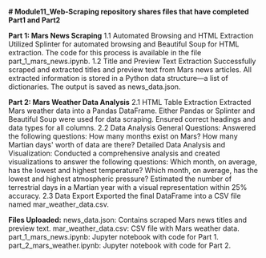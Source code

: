 **# Module11_Web-Scraping repository shares files that have completed Part1 and Part2**

**Part 1: Mars News Scraping**
1.1 Automated Browsing and HTML Extraction
Utilized Splinter for automated browsing and Beautiful Soup for HTML extraction.
The code for this process is available in the file part_1_mars_news.ipynb.
1.2 Title and Preview Text Extraction
Successfully scraped and extracted titles and preview text from Mars news articles.
All extracted information is stored in a Python data structure—a list of dictionaries.
The output is saved as news_data.json.

**Part 2: Mars Weather Data Analysis**
2.1 HTML Table Extraction
Extracted Mars weather data into a Pandas DataFrame.
Either Pandas or Splinter and Beautiful Soup were used for data scraping.
Ensured correct headings and data types for all columns.
2.2 Data Analysis
General Questions:
Answered the following questions:
How many months exist on Mars?
How many Martian days' worth of data are there?
Detailed Data Analysis and Visualization:
Conducted a comprehensive analysis and created visualizations to answer the following questions:
Which month, on average, has the lowest and highest temperature?
Which month, on average, has the lowest and highest atmospheric pressure?
Estimated the number of terrestrial days in a Martian year with a visual representation within 25% accuracy.
2.3 Data Export
Exported the final DataFrame into a CSV file named mar_weather_data.csv.

**Files Uploaded:**
news_data.json: Contains scraped Mars news titles and preview text.
mar_weather_data.csv: CSV file with Mars weather data.
part_1_mars_news.ipynb: Jupyter notebook with code for Part 1.
part_2_mars_weather.ipynb: Jupyter notebook with code for Part 2.

